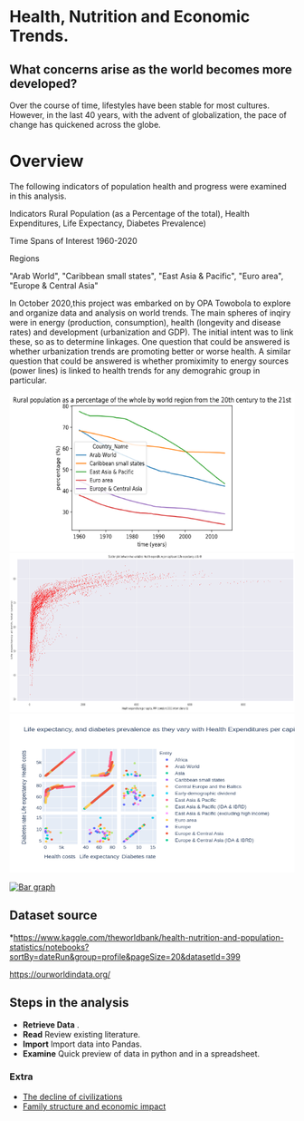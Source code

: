 # Health, Nutrition and Economic Trends.

## What concerns arise as the world becomes more developed?

Over the course of time, lifestyles have been stable for most cultures. However, in the last 40 years, with the advent of globalization, the pace of change has quickened across the globe.

#   Overview

The following indicators of population health and progress were examined in this analysis.


Indicators 
Rural Population (as a Percentage of the total), Health Expenditures, Life Expectancy, Diabetes Prevalence) 

Time Spans of Interest
1960-2020  

Regions

"Arab World",	"Caribbean small states",	"East Asia & Pacific",	"Euro area",	"Europe & Central Asia"


In October 2020,this project was embarked on by OPA Towobola to explore and organize data and analysis on world trends. The main spheres of inqiry were in energy (production, consumption), health (longevity and disease rates) and development (urbanization and GDP). The initial intent was to link these, so as to determine linkages. One question that could be answered is whether urbanization trends are promoting better or worse health. A similar question that could be answered is whether promiximity to energy sources (power lines) is linked to health trends for any demograhic group in particular. 

<a href="https://github.com/CarveTheFuture/TrendsInEnergyDevelopmentAndHealth">
         <img alt="Rural population trends" src="RuralPopulation.png"
         width=600" height="280">
      </a>
<a href="https://github.com/CarveTheFuture/TrendsInEnergyDevelopmentAndHealth">
         <img alt="Life Expectancy versus health costs" src="life_expectancy_generic.png"
         width=600" height="280">
      </a>



<a href="https://github.com/CarveTheFuture/TrendsInEnergyDevelopmentAndHealth">
         <img alt="2-way comparison of factors" src="CombinedCorrelation.png"
         width=600" height="280">
      </a>



[![Bar graph](https://github.com/CarveTheFuture/TrendsInEnergyDevelopmentAndHealth/blob/master/Health/BarGraphEmbedPreview.png "Bar graph")](https://public.tableau.com/views/Health_NCU_Expenditures/HealthExpendituresNationalCurrencyUnitsofGDP?:language=en&:display_count=y&publish=yes&:origin=viz_share_link "Bar graph")

## Dataset source
*https://www.kaggle.com/theworldbank/health-nutrition-and-population-statistics/notebooks?sortBy=dateRun&group=profile&pageSize=20&datasetId=399

https://ourworldindata.org/



## Steps in the analysis
* __Retrieve Data__ .
* __Read__  Review existing literature.
* __Import__ Import data into Pandas.
* __Examine__ Quick preview of data in python and in a spreadsheet.



### Extra
* [The decline of civilizations](https://www.bbc.com/future/article/20190218-are-we-on-the-road-to-civilisation-collapse)
* [Family structure and economic impact](https://www.dailysignal.com/2020/08/07/the-collapse-of-the-traditional-american-family//)
